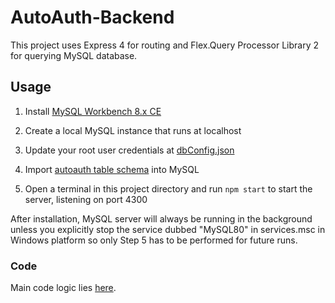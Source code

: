 # AutoAuth-Backend

This project uses Express 4 for routing and Flex.Query Processor Library 2 for querying MySQL database.

## Usage

1. Install [MySQL Workbench 8.x CE](https://dev.mysql.com/downloads/workbench/)

2. Create a local MySQL instance that runs at localhost

3. Update your root user credentials at [dbConfig.json](dbConfig.json)

4. Import [autoauth table schema](schema/sys_autoauth.sql) into MySQL

5. Open a terminal in this project directory and run `npm start` to start the server, listening on port 4300

After installation, MySQL server will always be running in the background unless you explicitly stop the service dubbed "MySQL80" in services.msc in Windows platform so only Step 5 has to be performed for future runs.

### Code

Main code logic lies [here](routes/services.js).